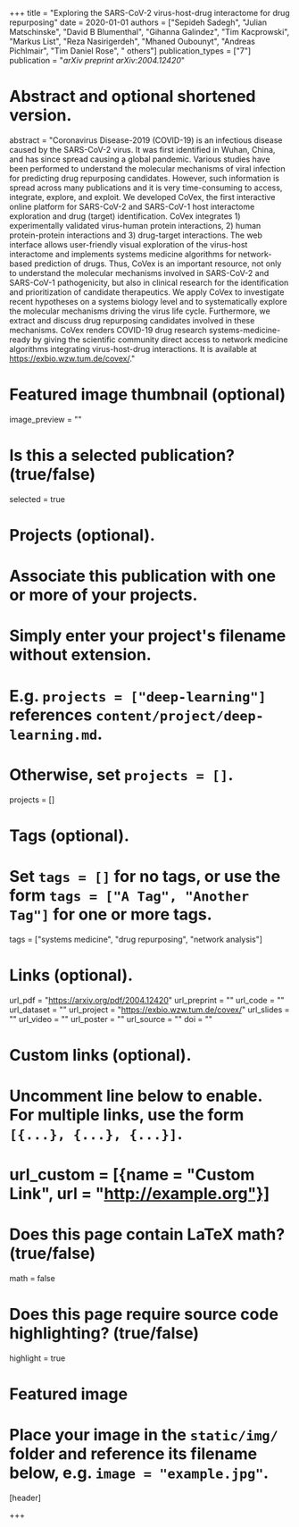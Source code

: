 +++
title = "Exploring the SARS-CoV-2 virus-host-drug interactome for drug repurposing"
date = 2020-01-01
authors = ["Sepideh Sadegh", "Julian Matschinske", "David B Blumenthal", "Gihanna Galindez", "Tim Kacprowski", "Markus List", "Reza Nasirigerdeh", "Mhaned Oubounyt", "Andreas Pichlmair", "Tim Daniel Rose", " others"]
publication_types = ["7"]
publication = "*arXiv preprint arXiv:2004.12420*"


# Abstract and optional shortened version.
abstract = "Coronavirus Disease-2019 (COVID-19) is an infectious disease caused by the SARS-CoV-2 virus. It was first identified in Wuhan, China, and has since spread causing a global pandemic. Various studies have been performed to understand the molecular mechanisms of viral infection for predicting drug repurposing candidates. However, such information is spread across many publications and it is very time-consuming to access, integrate, explore, and exploit. We developed CoVex, the first interactive online platform for SARS-CoV-2 and SARS-CoV-1 host interactome exploration and drug (target) identification. CoVex integrates 1) experimentally validated virus-human protein interactions, 2) human protein-protein interactions and 3) drug-target interactions. The web interface allows user-friendly visual exploration of the virus-host interactome and implements systems medicine algorithms for network-based prediction of drugs. Thus, CoVex is an important resource, not only to understand the molecular mechanisms involved in SARS-CoV-2 and SARS-CoV-1 pathogenicity, but also in clinical research for the identification and prioritization of candidate therapeutics. We apply CoVex to investigate recent hypotheses on a systems biology level and to systematically explore the molecular mechanisms driving the virus life cycle. Furthermore, we extract and discuss drug repurposing candidates involved in these mechanisms. CoVex renders COVID-19 drug research systems-medicine-ready by giving the scientific community direct access to network medicine algorithms integrating virus-host-drug interactions. It is available at https://exbio.wzw.tum.de/covex/."

# Featured image thumbnail (optional)
image_preview = ""

# Is this a selected publication? (true/false)
selected = true

# Projects (optional).
#   Associate this publication with one or more of your projects.
#   Simply enter your project's filename without extension.
#   E.g. `projects = ["deep-learning"]` references `content/project/deep-learning.md`.
#   Otherwise, set `projects = []`.
projects = []

# Tags (optional).
#   Set `tags = []` for no tags, or use the form `tags = ["A Tag", "Another Tag"]` for one or more tags.
tags = ["systems medicine", "drug repurposing", "network analysis"]

# Links (optional).
url_pdf = "https://arxiv.org/pdf/2004.12420"
url_preprint = ""
url_code = ""
url_dataset = ""
url_project = "https://exbio.wzw.tum.de/covex/"
url_slides = ""
url_video = ""
url_poster = ""
url_source = ""
doi = ""

# Custom links (optional).
#   Uncomment line below to enable. For multiple links, use the form `[{...}, {...}, {...}]`.
# url_custom = [{name = "Custom Link", url = "http://example.org"}]

# Does this page contain LaTeX math? (true/false)
math = false

# Does this page require source code highlighting? (true/false)
highlight = true

# Featured image
# Place your image in the `static/img/` folder and reference its filename below, e.g. `image = "example.jpg"`.
[header]

+++
